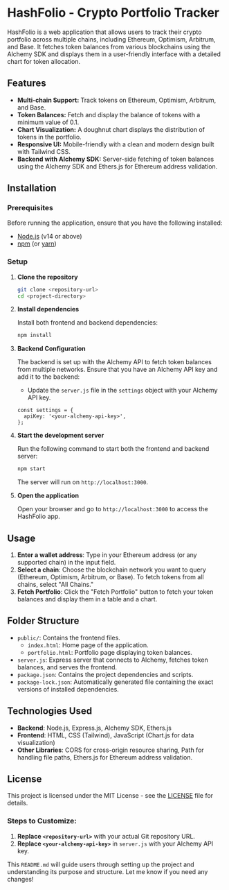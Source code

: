 # HashFolio - Crypto Portfolio Tracker

HashFolio is a web application that allows users to track their crypto portfolio across multiple chains, including Ethereum, Optimism, Arbitrum, and Base. It fetches token balances from various blockchains using the Alchemy SDK and displays them in a user-friendly interface with a detailed chart for token allocation.

## Features

- **Multi-chain Support:** Track tokens on Ethereum, Optimism, Arbitrum, and Base.
- **Token Balances:** Fetch and display the balance of tokens with a minimum value of 0.1.
- **Chart Visualization:** A doughnut chart displays the distribution of tokens in the portfolio.
- **Responsive UI:** Mobile-friendly with a clean and modern design built with Tailwind CSS.
- **Backend with Alchemy SDK:** Server-side fetching of token balances using the Alchemy SDK and Ethers.js for Ethereum address validation.

## Installation

### Prerequisites

Before running the application, ensure that you have the following installed:

- [Node.js](https://nodejs.org/) (v14 or above)
- [npm](https://www.npmjs.com/) (or [yarn](https://yarnpkg.com/))

### Setup

1. **Clone the repository**
    
    ```bash
    git clone <repository-url>
    cd <project-directory>
    ```
    
2. **Install dependencies**
    
    Install both frontend and backend dependencies:
    
    ```bash
    npm install
    ```
    
3. **Backend Configuration**
    
    The backend is set up with the Alchemy API to fetch token balances from multiple networks. Ensure that you have an Alchemy API key and add it to the backend:
    
    - Update the `server.js` file in the `settings` object with your Alchemy API key.
    
    ```
    const settings = {
      apiKey: '<your-alchemy-api-key>',
    };
    ```
    
4. **Start the development server**
    
    Run the following command to start both the frontend and backend server:
    
    ```bash
    npm start
    ```
    
    The server will run on `http://localhost:3000`.
    
5. **Open the application**
    
    Open your browser and go to `http://localhost:3000` to access the HashFolio app.
    

## Usage

1. **Enter a wallet address**: Type in your Ethereum address (or any supported chain) in the input field.
2. **Select a chain**: Choose the blockchain network you want to query (Ethereum, Optimism, Arbitrum, or Base). To fetch tokens from all chains, select "All Chains."
3. **Fetch Portfolio**: Click the "Fetch Portfolio" button to fetch your token balances and display them in a table and a chart.

## Folder Structure

- `public/`: Contains the frontend files.
    - `index.html`: Home page of the application.
    - `portfolio.html`: Portfolio page displaying token balances.
- `server.js`: Express server that connects to Alchemy, fetches token balances, and serves the frontend.
- `package.json`: Contains the project dependencies and scripts.
- `package-lock.json`: Automatically generated file containing the exact versions of installed dependencies.

## Technologies Used

- **Backend**: Node.js, Express.js, Alchemy SDK, Ethers.js
- **Frontend**: HTML, CSS (Tailwind), JavaScript (Chart.js for data visualization)
- **Other Libraries**: CORS for cross-origin resource sharing, Path for handling file paths, Ethers.js for Ethereum address validation.

## License

This project is licensed under the MIT License - see the [LICENSE](https://chatgpt.com/c/LICENSE) file for details.

### Steps to Customize:

1. **Replace `<repository-url>`** with your actual Git repository URL.
2. **Replace `<your-alchemy-api-key>`** in `server.js` with your Alchemy API key.

This `README.md` will guide users through setting up the project and understanding its purpose and structure. Let me know if you need any changes!